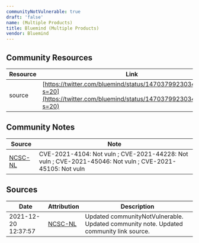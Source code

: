 ```yaml
---
communityNotVulnerable: true
draft: 'false'
name: (Multiple Products)
title: Bluemind (Multiple Products)
vendor: Bluemind
---
```



## Community Resources
| Resource | Link |
| --- | --- |
| source | [https://twitter.com/bluemind/status/1470379923034578946?s=20](https://twitter.com/bluemind/status/1470379923034578946?s=20) |

## Community Notes
| Source | Note |
| --- | --- |
| [NCSC-NL](https://github.com/NCSC-NL/log4shell/blob/main/software/README.md) | CVE-2021-4104: Not vuln ; CVE-2021-44228: Not vuln ; CVE-2021-45046: Not vuln ; CVE-2021-45105: Not vuln </ul> |

## Sources
| Date | Attribution | Description |
| --- | --- | --- |
| 2021-12-20 12:37:57 | [NCSC-NL](https://github.com/NCSC-NL/log4shell/blob/main/software/README.md) | Updated communityNotVulnerable. Updated community note. Updated community link source.  |
